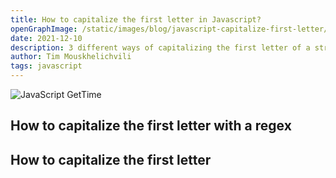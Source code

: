```yaml
---
title: How to capitalize the first letter in Javascript?
openGraphImage: /static/images/blog/javascript-capitalize-first-letter/cover.png
date: 2021-12-10
description: 3 different ways of capitalizing the first letter of a string in javascript.
author: Tim Mouskhelichvili
tags: javascript
---
```


![JavaScript GetTime](/static/images/blog/javascript-capitalize-first-letter/cover.png)

<Summary />

## How to capitalize the first letter with a regex

## How to capitalize the first letter 